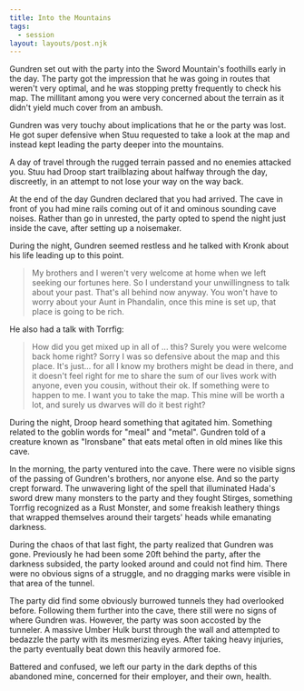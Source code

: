 ```yaml
---
title: Into the Mountains
tags:
  - session
layout: layouts/post.njk
---
```


Gundren set out with the party into the Sword Mountain's foothills early in the day. The party got the impression that he was going in routes that weren't very optimal, and he was stopping pretty frequently to check his map. The millitant among you were very concerned about the terrain as it didn't yield much cover from an ambush.

Gundren was very touchy about implications that he or the party was lost. He got super defensive when Stuu requested to take a look at the map and instead kept leading the party deeper into the mountains.

A day of travel through the rugged terrain passed and no enemies attacked you. Stuu had Droop start trailblazing about halfway through the day, discreetly, in an attempt to not lose your way on the way back.

At the end of the day Gundren declared that you had arrived. The cave in front of you had mine rails coming out of it and ominous sounding cave noises. Rather than go in unrested, the party opted to spend the night just inside the cave, after setting up a noisemaker. 

During the night, Gundren seemed restless and he talked with Kronk about his life leading up to this point. 
> My brothers and I weren't very welcome at home when we left seeking our fortunes here. So I understand your unwillingness to talk about your past. That's all behind now anyway. You won't have to worry about your Aunt in Phandalin, once this mine is set up, that place is going to be rich.

He also had a talk with Torrfig:
> How did you get mixed up in all of ... this? Surely you were welcome back home right?
> Sorry I was so defensive about the map and this place. It's just... for all I know my brothers might be dead in there, and it doesn't feel right for me to share the sum of our lives work with anyone, even you cousin, without their ok.
> If something were to happen to me. I want you to take the map. This mine will be worth a lot, and surely us dwarves will do it best right?

During the night, Droop heard something that agitated him. Something related to the goblin words for "meal" and "metal". Gundren told of a creature known as "Ironsbane" that eats metal often in old mines like this cave.

In the morning, the party ventured into the cave. There were no visible signs of the passing of Gundren's brothers, nor anyone else. And so the party crept forward. The unwavering light of the spell that illuminated Hada's sword drew many monsters to the party and they fought Stirges, something Torrfig recognized as a Rust Monster, and some freakish leathery things that wrapped themselves around their targets' heads while emanating darkness.

During the chaos of that last fight, the party realized that Gundren was gone. Previously he had been some 20ft behind the party, after the darkness subsided, the party looked around and could not find him. There were no obvious signs of a struggle, and no dragging marks were visible in that area of the tunnel.

The party did find some obviously burrowed tunnels they had overlooked before. Following them further into the cave, there still were no signs of where Gundren was. However, the party was soon accosted by the tunneler. A massive Umber Hulk burst through the wall and attempted to bedazzle the party with its mesmerizing eyes. After taking heavy injuries, the party eventually beat down this heavily armored foe.

Battered and confused, we left our party in the dark depths of this abandoned mine, concerned for their employer, and their own, health.
